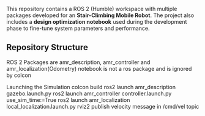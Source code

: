 

This repository contains a ROS 2 (Humble) workspace with multiple packages developed for an **Stair-Climbing Mobile Robot**. The project also includes a **design optimization notebook** used during the development phase to fine-tune system parameters and performance.

## Repository Structure

ROS 2 Packages are amr_description, amr_controller and amr_localization(Odometry)
notebook is not a ros package and is ignored by colcon

Launching the Simulation
colcon build
ros2 launch amr_description gazebo.launch.py
ros2 launch amr_controller controller.launch.py use_sim_time:=True
ros2 launch amr_localization local_localization.launch.py
rviz2
publish velocity message in /cmd/vel topic
